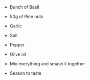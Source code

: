 * Bunch of Basil
* 50g of Pine nuts
* Garlic
* Salt 
* Pepper
* Olive oil

* Mix everything and smash it together
* Season to taste
